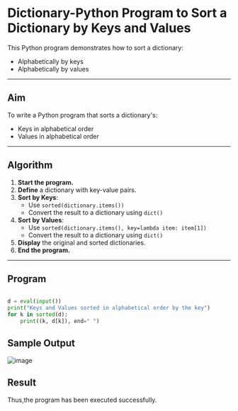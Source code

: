 #  Dictionary-Python Program to Sort a Dictionary by Keys and Values

This Python program demonstrates how to sort a dictionary:
- Alphabetically by keys
- Alphabetically by values

---

##  Aim

To write a Python program that sorts a dictionary's:
- Keys in alphabetical order
- Values in alphabetical order

---

##  Algorithm

1. **Start the program.**
2. **Define** a dictionary with key-value pairs.
3. **Sort by Keys**:
   - Use `sorted(dictionary.items())`
   - Convert the result to a dictionary using `dict()`
4. **Sort by Values**:
   - Use `sorted(dictionary.items(), key=lambda item: item[1])`
   - Convert the result to a dictionary using `dict()`
5. **Display** the original and sorted dictionaries.
6. **End the program.**

---

## Program

```python

d = eval(input())
print("Keys and Values sorted in alphabetical order by the key")
for k in sorted(d): 
    print((k, d[k]), end=" ")

```

## Sample Output

![image](https://github.com/user-attachments/assets/f5a989db-e61f-4a6b-8867-e1fb7dd3a5e6)

## Result

Thus,the program has been executed successfully.
